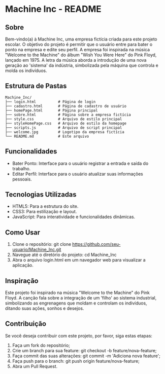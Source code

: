 # Machine Inc - README

## Sobre
Bem-vindo(a) à Machine Inc, uma empresa fictícia criada para este projeto escolar. O objetivo do projeto é permitir que o usuário entre para bater o ponto na empresa e edite seu perfil. A empresa foi inspirada na música "Welcome to the Machine" do álbum "Wish You Were Here" do Pink Floyd, lançado em 1975. A letra da música aborda a introdução de uma nova geração ao 'sistema' da indústria, simbolizada pela máquina que controla e molda os indivíduos.

## Estrutura de Pastas

```plaintext
Machine_Inc/
├── login.html          # Página de login
├── cadastro.html       # Página de cadastro de usuário
├── homePage.html       # Página principal
├── sobre.html          # Página sobre a empresa fictícia
├── style.css           # Arquivo de estilo principal
├── styleHomePage.css   # Arquivo de estilo da homepage
├── scripts.js          # Arquivo de script principal
├── welcome.jpg         # Logotipo da empresa fictícia
└── README.md           # Este arquivo
```

## Funcionalidades
- Bater Ponto: Interface para o usuário registrar a entrada e saída do trabalho.
- Editar Perfil: Interface para o usuário atualizar suas informações pessoais.

## Tecnologias Utilizadas
- HTML5: Para a estrutura do site.
- CSS3: Para estilização e layout.
- JavaScript: Para interatividade e funcionalidades dinâmicas.

## Como Usar
1. Clone o repositório: git clone https://github.com/seu-usuario/Machine_Inc.git
2. Navegue até o diretório do projeto: cd Machine_Inc
3. Abra o arquivo login.html em um navegador web para visualizar a aplicação.

## Inspiração
Este projeto foi inspirado na música "Welcome to the Machine" do Pink Floyd. A canção fala sobre a integração de um 'filho' ao sistema industrial, simbolizando as engrenagens que moldam e controlam os indivíduos, ditando suas ações, sonhos e desejos.

## Contribuição
Se você deseja contribuir com este projeto, por favor, siga estas etapas:

1. Faça um fork do repositório;
2. Crie um branch para sua feature: git checkout -b feature/nova-feature;
3. Faça commit das suas alterações: git commit -m 'Adiciona nova feature';
4. Faça push para o branch: git push origin feature/nova-feature;
5. Abra um Pull Request.